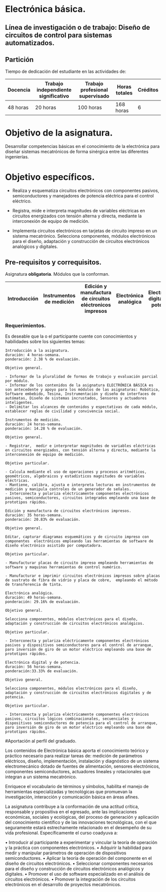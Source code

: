 # Electrónica básica.

##     Línea de investigación o de trabajo: Diseño de circuitos de control para sistemas automatizados.


## Partición 
Tiempo de dedicación del estudiante en las actividades de: 

| Docencia 	| Trabajo independiente significativo 	| Trabajo profesional supervisado 	| Horas totales 	| Créditos 	|
|-----------	|-------------------------------------	|---------------------------------	|---------------	|----------	|
|  48 horas 	| 20 horas 	| 100 horas 	| 168 horas 	| 6 	|

#  Objetivo de la asignatura.

Desarrollar competencias básicas en el conocimiento de la electrónica para diseñar sistemas mecatrónicos de forma sinérgica entre las diferentes ingenierías. 

#  Objetivo específicos.

- Realiza y esquematiza circuitos electrónicos con componentes pasivos, semiconductores y manejadores de potencia eléctrica para el control eléctrico.

- Registra,  mide e interpreta magnitudes de variables eléctricas en circuitos energizados con tensión alterna y directa, mediante la interconexión de equipo de medición.  

- Implementa circuitos electrónicos en tarjetas de circuito impreso en un sistema mecatrónico.
Selecciona componentes, módulos electrónicos para el diseño, adaptación y construcción de circuitos electrónicos analógicos y digitales.


## Pre-requisitos y correquisitos.
Asignatura **obligatoria**. Módulos que la conforman.

|Introducción|Instrumentos de medición|Edición y manufactura de circuitos eléctronicos impresos|Electrónica analógica|Electrónica digital y de potencia |            
| --------| -----------------------------------|-------------------------------|-------------| ---------|


### Requerimientos.
Es deseable que la o el participante cuente con conocimientos y habilidades sobre los siguientes temas:

```
Introducción a la asignatura. 
duración: 4 horas-semana. 
ponderación: 2.38 % de evaluación.

Objetivo general.

- Informar de la pluralidad de formas de trabajo y evaluación parcial por módulo. 
- Informar de los contenidos de la asignatura ELECTRÓNICA BÁSICA es son antecedente y apoyo para los módulos de las asignaturas: Robótica, Software embebido, Tesina, Instrumentación y diseño de interfaces de autómatas, Diseño de sistemas incrustados, Sensores y actuadores inteligentes. 
- Delimitar los alcances de contenidos y espectativas de cada módulo, establecer reglas de civilidad y convivencia social. 

```


```
Instrumentos de medición. 
duración: 24 horas-semana. 
ponderación: 14.28 % de evaluación.

Objetivo general.

- Registrar,  medir e interpretar magnitudes de variables eléctricas en circuitos energizados, con tensión alterna y directa, mediante la interconexión de equipo de medición.  

Objetivo particular.

- Calcula mediante el uso de operaciones y procesos aritméticos, geométricos, algebraicos y estadísticos magnitudes de variables eléctricas.
- Mantiene, calibra, ajusta e interpreta lecturas en instrumentos de medición y manipula controles de un generador de señales.
- Interconecta y polariza eléctricamente componentes electrónicos pasivos, semiconductores, circuitos integrados empleando una base de prototipos rápidos.

```

```
Edición y manufactura de circuitos electrónicos impresos. 
duración: 35 horas-semana.
ponderación: 20.83% de evaluación.

Objetivo general.

Editar, capturar diagramas esquemáticos y de circuito impreso con componentes  electrónicos empleando las herramientas de software de diseño electrónico asistido por computadora.

Objetivo particular.

- Manufacturar placas de circuito impreso empleando herramientas de software y maquinas herramientas de control numérico.

- Manufacturar e imprimir circuitos electrónicos impresos sobre placas de sustrato de fibra de vidrio y placa de cobre,  empleando el método de transferencia de tinta.

```
```
Electrónica analógica.
duración: 49 horas-semana.
ponderación: 29.16% de evaluación.

Objetivo general.

Selecciona componentes, módulos electrónicos para el diseño, adaptación y construcción de circuitos electrónicos analógicos.

Objetivo particular.

- Interconecta y polariza eléctricamente componentes electrónicos pasivos y dispositivos semiconductores para el control de arranque, paro inversión de giro de un motor eléctrico empleando una base de prototipos rápidos.

```
```
Electrónica digital y de potencia.
duración: 56 horas-semana.
ponderación:33.33% de evaluación.

Objetivo general.

Selecciona componentes, módulos electrónicos para el diseño, adaptación y construcción de circuitos electrónicos digitales y de potencia.

Objetivo particular.

- Interconecta y polariza eléctricamente componentes electrónicos pasivos, circuitos lógicos combinacionales, secuenciales y dispositivos semiconductores de potencia para el control de arranque, paro inversión de giro de un motor eléctrico empleando una base de prototipos rápidos.

```
#Aportación al perfil del graduado.

Los contenidos de Electrónica básica aporta el conocimiento teórico y práctico necesario para realizar tareas de: medición de parámetros eléctricos, diseño, implementación, instalación y diagnóstico de un sistema electromecánico dotado de fuentes de alimentación, sensores electrónicos, componentes semiconductores, actuadores lineales y rotacionales que integran a un sistema mecatrónico.

Enriquece el vocabulario de términos y símbolos, habilita el manejo de herramientas especializadas y tecnológicas que promuevan la investigación, interacción y comunicación básica en áreas afines.

La asignatura contribuye a la conformación de una actitud crítica, responsable y propositiva en el egresado, ante las implicaciones económicas, sociales y ecológicas, del proceso de generación y aplicación del conocimiento científico y de las innovaciones tecnológicas, con el que seguramente estará estrechamente relacionado en el desempeño de su vida profesional. Específicamente el curso coadyuva a:

•	Introducir al participante a experimentar y vincular la teoría de operación y la práctica con componentes electrónicos. 
•	Adquirir la habilidad para medir y manipular parámetros de operación de dispositivos semiconductores.
•	Aplicar la teoría de operación del componente en el diseño de circuitos electrónicos.
•	Seleccionar componentes necesarios para el diseño y construcción de circuitos electrónicos analógicos y digitales.
•	Promover el uso de software especializado en el análisis de circuitos electrónicos.
•	Promover la integración de los circuitos electrónicos en el desarrollo de proyectos mecatrónicos.
